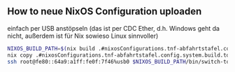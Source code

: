 ## How to neue NixOS Configuration uploaden

einfach per USB anstöpseln (das ist per CDC Ether, d.h. Windows geht da nicht, außerdem ist für Nix sowieso Linux sinnvoller)

```bash
NIXOS_BUILD_PATH=$(nix build .#nixosConfigurations.tnf-abfahrtstafel.config.system.build.toplevel --print-out-paths)
nix copy .#nixosConfigurations.tnf-abfahrtstafel.config.system.build.toplevel --to ssh://root@fe80::64a9:a1ff:fe0f:7f46%usb0
ssh root@fe80::64a9:a1ff:fe0f:7f46%usb0 $NIXOS_BUILD_PATH/bin/switch-to-configuration switch
```
